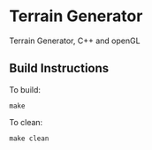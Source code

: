 # Terrain Generator
Terrain Generator, C++ and openGL


## Build Instructions
To build: 
```
make 
```

To clean:
```
make clean
```